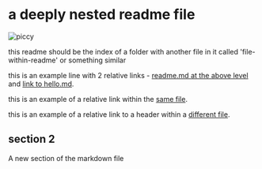 # a deeply nested readme file

![piccy](picture.jpg)

this readme should be the index of a folder with another file in
it called 'file-within-readme' or something similar

this is an example line with 2 relative links - [readme.md at the above level](../../readme.md) and [link to hello.md](./hello.md).

this is an example of a relative link within the [same file](#section-2).

this is an example of a relative link to a header within a [different file](../../../readme.md#the-package-contains-two-exported-methods:).

## section 2

A new section of the markdown file